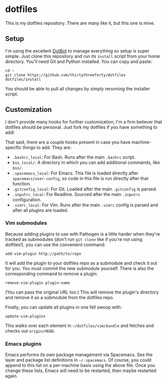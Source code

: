 # dotfiles

This is my dotfiles repository.
There are many like it, but this one is mine.

## Setup

I'm using the excellent [DotBot](https://github.com/anishathalye/dotbot) to manage everything so setup is super simple.
Just clone this repository and run its `install` script from your home directory.
You'll need Git and Python installed.
You can copy and paste:

    cd ~
    git clone https://github.com/thirtythreeforty/dotfiles
    dotfiles/install

You should be able to pull all changes by simply rerunning the installer script.

## Customization

I don't provide many hooks for further customization; I'm a firm believer that dotfiles should be personal.
Just fork my dotfiles if you have something to add!

That said, there are a couple hooks present in case you have machine-specific things to add.  They are:

 - `.bashrc_local`: For Bash.  Runs after the main `.bashrc` script.
 - `bin_local/`: A directory in which you can add additional commands, like `bin/`.
 - `.spacemacs_local`: For Emacs.  This file is loaded directly after `spacemacs/user-config`, so code in this file is run directly after that function.
 - `.gitconfig_local`: For Git.  Loaded after the main `.gitconfig` is parsed.
 - `.inputrc_local`: For Readline.  Sourced after the main `.inputrc` configuration.
 - `.vimrc_local`: For Vim.  Runs after the main `.vimrc` config is parsed and after all plugins are loaded.

### Vim submodules

Because adding plugins to use with Pathogen is a little harder when they're tracked as submodules (don't run `git clone` like if you're not using dotfiles!), you can use the convenient command:

    add-vim-plugin http://path/to/repo

It will add the plugin to your dotfiles repo as a submodule and check it out for you.
You must commit the new submodule yourself.
There is also the corresponding command to remove a plugin:

    remove-vim-plugin plugin-name

(You can pass the original URL too.)
This will remove the plugin's directory and remove it as a submodule from the dotfiles repo.

Finally, you can update all plugins in one fell swoop with:

    update-vim-plugins

This walks over each element in `~/dotfiles/vim/bundle` and fetches and checks out `origin/HEAD`.

### Emacs plugins

Emacs performs its own package management via Spacemacs.
See the layer and package list definitions in `~/.spacemacs`.
Of course, you could append to this list on a per-machine basis using the above file.
Once you change these lists, Emacs will need to be restarted, then maybe restarted again.
